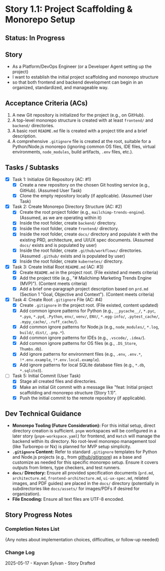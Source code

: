 # Story 1.1: Project Scaffolding & Monorepo Setup

## Status: In Progress

## Story

- As a Platform/DevOps Engineer (or a Developer Agent setting up the project)
- I want to establish the initial project scaffolding and monorepo structure
- so that both frontend and backend development can begin in an organized, standardized, and manageable way.

## Acceptance Criteria (ACs)

1. A new Git repository is initialized for the project (e.g., on GitHub).
2. A top-level monorepo structure is created with at least `frontend/` and `backend/` directories.
3. A basic root `README.md` file is created with a project title and a brief description.
4. A comprehensive `.gitignore` file is created at the root, suitable for a Python/Node.js monorepo (ignoring common OS files, IDE files, virtual environments, `node_modules`, build artifacts, `.env` files, etc.).

## Tasks / Subtasks

- [x] Task 1: Initialize Git Repository (AC: #1)
  - [x] Create a new repository on the chosen Git hosting service (e.g., GitHub). (Assumed User Task)
  - [x] Clone the empty repository locally (if applicable). (Assumed User Task)
- [x] Task 2: Create Monorepo Directory Structure (AC: #2)
  - [x] Create the root project folder (e.g., `mailchimp-trends-engine`). (Assumed, as we are operating within it)
  - [x] Inside the root folder, create `backend/` directory.
  - [x] Inside the root folder, create `frontend/` directory.
  - [x] Inside the root folder, create `docs/` directory and populate it with the existing PRD, architecture, and UI/UX spec documents. (Assumed `docs/` exists and is populated by user)
  - [x] Inside the root folder, create `.github/workflows/` directories. (Assumed `.github/` exists and is populated by user)
  - [x] Inside the root folder, create `kubernetes/` directory.
- [x] Task 3: Create Initial Root `README.md` (AC: #3)
  - [x] Create `README.md` in the project root. (File existed and meets criteria)
  - [x] Add the project title (e.g., "# Mailchimp Marketing Trends Engine (MVP)"). (Content meets criteria)
  - [x] Add a brief one-paragraph project description based on `prd.md` (Section 1 "Goal, Objective and Context"). (Content meets criteria)
- [x] Task 4: Create Root `.gitignore` File (AC: #4)
  - [x] Create `.gitignore` in the project root. (File existed, content updated)
  - [x] Add common ignore patterns for Python (e.g., `__pycache__/`, `*.pyc`, `*.pyo`, `*.pyd`, `.Python`, `env/`, `venv/`, `ENV/`, `*.egg-info/`, `.pytest_cache/`, `.mypy_cache/`, `.ruff_cache/`).
  - [x] Add common ignore patterns for Node.js (e.g., `node_modules/`, `*.log`, `build/`, `dist/`, `.pnp.*`).
  - [x] Add common ignore patterns for IDEs (e.g., `.vscode/`, `.idea/`).
  - [x] Add common ignore patterns for OS files (e.g., `.DS_Store`, `Thumbs.db`).
  - [x] Add ignore patterns for environment files (e.g., `.env`, `.env.*`, `!*.env.example`, `!*.env.local.example`).
  - [x] Add ignore patterns for local SQLite database files (e.g., `*.db`, `*.sqlite3`).
- [ ] Task 5: Initial Commit (User Task)
  - [x] Stage all created files and directories.
  - [x] Make an initial Git commit with a message like "feat: Initial project scaffolding and monorepo structure (Story 1.1)".
  - [x] Push the initial commit to the remote repository (if applicable).

## Dev Technical Guidance

- **Monorepo Tooling (Future Consideration):** For this initial setup, direct directory creation is sufficient. `pnpm` workspaces will be configured in a later story (`pnpm-workspace.yaml`) for frontend, and `Hatch` will manage the backend within its directory. No root-level monorepo management tool (like Turborepo or Nx) is planned for MVP setup simplicity.
- **`.gitignore` Content:** Refer to standard `.gitignore` templates for Python and Node.js projects (e.g., from [github/gitignore](https://github.com/github/gitignore)) as a base and customize as needed for this specific monorepo setup. Ensure it covers outputs from linters, type checkers, and test runners.
- **`docs/` Directory:** Ensure all provided specification documents (`prd.md`, `architecture.md`, `frontend-architecture.md`, `ui-ux-spec.md`, related images, and PDF guides) are placed in the `docs/` directory (potentially in subdirectories like `docs/assets/` for images/PDFs if desired for organization).
- **File Encoding:** Ensure all text files are UTF-8 encoded.

## Story Progress Notes

### Completion Notes List

{Any notes about implementation choices, difficulties, or follow-up needed}

### Change Log

2025-05-17 - Kayvan Sylvan - Story Drafted
